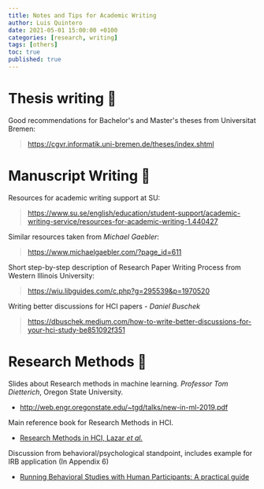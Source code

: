 ```yaml
---
title: Notes and Tips for Academic Writing
author: Luis Quintero
date: 2021-05-01 15:00:00 +0100
categories: [research, writing]
tags: [others]
toc: true
published: true
---
```



# Thesis writing 📔

Good recommendations for Bachelor's and Master's theses from Universitat Bremen:

> <https://cgvr.informatik.uni-bremen.de/theses/index.shtml>

# Manuscript Writing 📜

Resources for academic writing support at SU:
> <https://www.su.se/english/education/student-support/academic-writing-service/resources-for-academic-writing-1.440427>

Similar resources taken from *Michael Gaebler*: 
> <https://www.michaelgaebler.com/?page_id=611>

Short step-by-step description of Research Paper Writing Process from Western Illinois University: 
> <https://wiu.libguides.com/c.php?g=295539&p=1970520>


Writing better discussions for HCI papers - *Daniel Buschek*
> <https://dbuschek.medium.com/how-to-write-better-discussions-for-your-hci-study-be851092f351>


# Research Methods 🎯

Slides about Research methods in machine learning. *Professor Tom Dietterich*, Oregon State University.
 - <http://web.engr.oregonstate.edu/~tgd/talks/new-in-ml-2019.pdf>

Main reference book for Research Methods in HCI.
- [Research Methods in HCI, Lazar *et al.*](https://www.elsevier.com/books/research-methods-in-human-computer-interaction/lazar/978-0-12-805390-4)

Discussion from behavioral/psychological standpoint, includes example for IRB application (In Appendix 6)
- [Running Behavioral Studies with Human Participants: A practical guide](https://dx.doi.org/10.4135/9781452270067)

